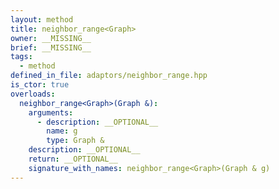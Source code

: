 ```yaml
---
layout: method
title: neighbor_range<Graph>
owner: __MISSING__
brief: __MISSING__
tags:
  - method
defined_in_file: adaptors/neighbor_range.hpp
is_ctor: true
overloads:
  neighbor_range<Graph>(Graph &):
    arguments:
      - description: __OPTIONAL__
        name: g
        type: Graph &
    description: __OPTIONAL__
    return: __OPTIONAL__
    signature_with_names: neighbor_range<Graph>(Graph & g)
---
```


